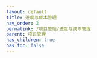 ```yaml
---
layout: default
title: 进度与成本管理
nav_order: 2
permalink: /项目管理/进度与成本管理
parent: 项目管理
has_children: true
has_toc: false
---
```


